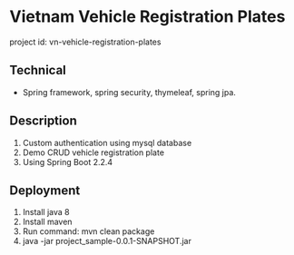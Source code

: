 # Vietnam Vehicle Registration Plates

project id: vn-vehicle-registration-plates

## Technical
- Spring framework, spring security, thymeleaf, spring jpa.

## Description
1. Custom authentication using mysql database
2. Demo CRUD vehicle registration plate
3. Using Spring Boot 2.2.4

## Deployment
1. Install java 8
2. Install maven
3. Run command: mvn clean package
4. java -jar project_sample-0.0.1-SNAPSHOT.jar

